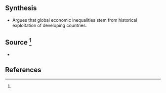 ## Synthesis
- Argues that global economic inequalities stem from historical exploitation of developing countries.
## Source [^1]
- 
## References

[^1]: 